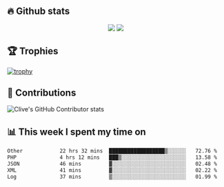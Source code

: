 ## &#128293; Github stats

<!-- GitHub Readme Streak Stats - https://github.com/DenverCoder1/github-readme-streak-stats -->
<p align="center">

<picture>
  <source 
    srcset="https://github-readme-stats.vercel.app/api?username=clivewalkden&count_private=true&show_icons=true&theme=darcula"
    media="(prefers-color-scheme: dark)"
  />
  <source
    srcset="https://github-readme-stats.vercel.app/api?username=clivewalkden&count_private=true&show_icons=true&theme=calm"
    media="(prefers-color-scheme: light), (prefers-color-scheme: no-preference)"
  />
  <img src="https://github-readme-stats.vercel.app/api?username=clivewalkden&count_private=true&show_icons=true&theme=darcula" />
</picture>

<a href="https://git.io/streak-stats" target="_blank">
  <img src="http://github-readme-streak-stats.herokuapp.com?user=clivewalkden&theme=darcula&date_format=j%20M%5B%20Y%5D" />
</a>

</p>

## &#127942; Trophies
[![trophy](https://github-profile-trophy.vercel.app/?username=clivewalkden&theme=onedark)](https://github.com/clivewalkden/github-profile-trophy)

## &#129309; Contributions
![Clive's GitHub Contributor stats](https://github-contributor-stats.vercel.app/api?username=clivewalkden)

## &#128202; This week I spent my time on
<!--START_SECTION:waka-->

```txt
Other            22 hrs 32 mins  ██████████████████▒░░░░░░   72.76 %
PHP              4 hrs 12 mins   ███▒░░░░░░░░░░░░░░░░░░░░░   13.58 %
JSON             46 mins         ▓░░░░░░░░░░░░░░░░░░░░░░░░   02.48 %
XML              41 mins         ▓░░░░░░░░░░░░░░░░░░░░░░░░   02.22 %
Log              37 mins         ▒░░░░░░░░░░░░░░░░░░░░░░░░   01.99 %
```

<!--END_SECTION:waka-->

